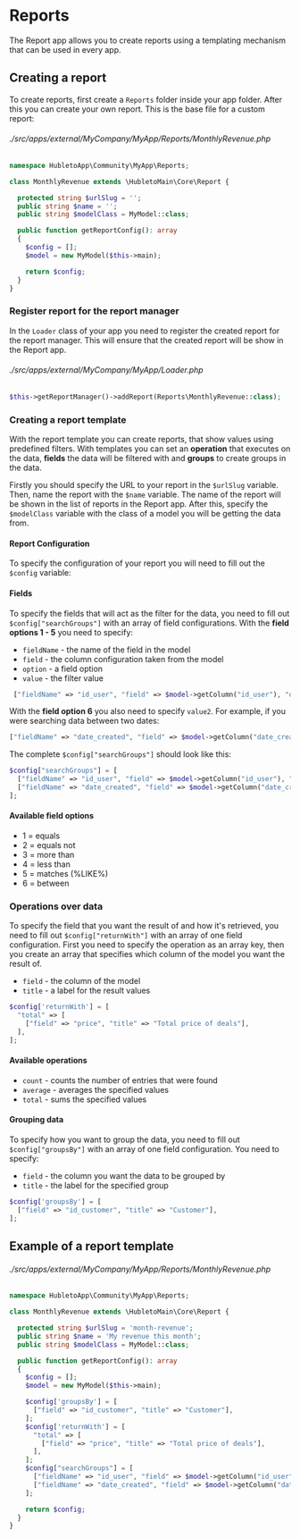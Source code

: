 # Reports

The Report app allows you to create reports using a templating mechanism that can be used in every app.

## Creating a report

To create reports, first create a `Reports` folder inside your app folder. After this you can create your own report.
This is the base file for a custom report:

###### ./src/apps/external/MyCompany/MyApp/Reports/MonthlyRevenue.php

```php
namespace HubletoApp\Community\MyApp\Reports;

class MonthlyRevenue extends \HubletoMain\Core\Report {

  protected string $urlSlug = '';
  public string $name = '';
  public string $modelClass = MyModel::class;

  public function getReportConfig(): array
  {
    $config = [];
    $model = new MyModel($this->main);

    return $config;
  }
}
```

### Register report for the report manager

In the `Loader` class of your app you need to register the created report for the report manager. This will ensure that the created report will be show in the Report app.

###### ./src/apps/external/MyCompany/MyApp/Loader.php

```php
$this->getReportManager()->addReport(Reports\MonthlyRevenue::class);
```

### Creating a report template

With the report template you can create reports, that show values using predefined filters. With templates you can set an **operation** that executes on the data, **fields** the data will be filtered with and **groups** to create groups in the data.

Firstly you should specify the URL to your report in the `$urlSlug` variable. Then, name the report with the `$name` variable. The name of the report will be shown in the list of reports in the Report app. After this, specify the `$modelClass` variable with the class of a model you will be getting the data from.

#### Report Configuration

To specify the configuration of your report you will need to fill out the `$config` variable:

#### Fields

To specify the fields that will act as the filter for the data, you need to fill out `$config["searchGroups"]` with an array of field configurations. With the **field options 1 - 5** you need to specify:

- `fieldName` - the name of the field in the model
- `field` - the column configuration taken from the model
- `option` - a field option
- `value` - the filter value

```php
 ["fieldName" => "id_user", "field" => $model->getColumn("id_user"), "option" => 1,  "value" => $this->getAuthProvider()->getUser()["id"]],
```

With the **field option 6** you also need to specify `value2`. For example, if you were searching data between two dates:

```php
["fieldName" => "date_created", "field" => $model->getColumn("date_created"), "option" => 6,  "value" => date("Y-m-01"), "value2" => date('Y-m-t')],
```

The complete `$config["searchGroups"]` should look like this:

```php
$config["searchGroups"] = [
  ["fieldName" => "id_user", "field" => $model->getColumn("id_user"), "option" => 1,  "value" => $this->getAuthProvider()->getUser()["id"],],
  ["fieldName" => "date_created", "field" => $model->getColumn("date_created"), "option" => 6,  "value" => date("Y-m-01"), "value2" => date('Y-m-t')],
];
```

#### Available field options

- 1 = equals
- 2 = equals not
- 3 = more than
- 4 = less than
- 5 = matches (%LIKE%)
- 6 = between

### Operations over data

To specify the field that you want the result of and how it's retrieved, you need to fill out `$config["returnWith"]` with an array of one field configuration. First you need to specify the operation as an array key, then you create an array that specifies which column of the model you want the result of.

- `field` - the column of the model
- `title` - a label for the result values

```php
$config['returnWith'] = [
  "total" => [
    ["field" => "price", "title" => "Total price of deals"],
  ],
];
```

#### Available operations

- `count` - counts the number of entries that were found
- `average` - averages the specified values
- `total` - sums the specified values

#### Grouping data

To specify how you want to group the data, you need to fill out `$config["groupsBy"]` with an array of one field configuration. You need to specify:

- `field` - the column you want the data to be grouped by
- `title` - the label for the specified group

```php
$config['groupsBy'] = [
  ["field" => "id_customer", "title" => "Customer"],
];
```

## Example of a report template

###### ./src/apps/external/MyCompany/MyApp/Reports/MonthlyRevenue.php

```php
namespace HubletoApp\Community\MyApp\Reports;

class MonthlyRevenue extends \HubletoMain\Core\Report {

  protected string $urlSlug = 'month-revenue';
  public string $name = 'My revenue this month';
  public string $modelClass = MyModel::class;

  public function getReportConfig(): array
  {
    $config = [];
    $model = new MyModel($this->main);

    $config['groupsBy'] = [
      ["field" => "id_customer", "title" => "Customer"],
    ];
    $config['returnWith'] = [
      "total" => [
        ["field" => "price", "title" => "Total price of deals"],
      ],
    ];
    $config["searchGroups"] = [
      ["fieldName" => "id_user", "field" => $model->getColumn("id_user"), "option" => 1,  "value" => $this->getAuthProvider()->getUser()["id"]],
      ["fieldName" => "date_created", "field" => $model->getColumn("date_created"), "option" => 6,  "value" => date("Y-m-01"), "value2" => date('Y-m-t')],
    ];

    return $config;
  }
}
```
